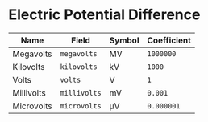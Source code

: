 # Electric Potential Difference

| Name       | Field        | Symbol | Coefficient |
| ---------- | ------------ | ------ | ----------- |
| Megavolts  | `megavolts`  | MV     | `1000000`   |
| Kilovolts  | `kilovolts`  | kV     | `1000`      |
| Volts      | `volts`      | V      | `1`         |
| Millivolts | `millivolts` | mV     | `0.001`     |
| Microvolts | `microvolts` | µV     | `0.000001`  |
